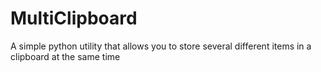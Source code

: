 # MultiClipboard
A simple python utility that allows you to store several different items in a clipboard at the same time

